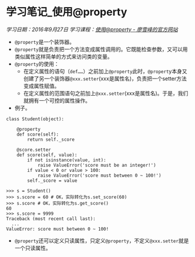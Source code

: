 ﻿# 学习笔记_使用@property
*学习日期：2016年9月27日*
*学习课程：[使用@property - 廖雪峰的官方网站](http://www.liaoxuefeng.com/wiki/0014316089557264a6b348958f449949df42a6d3a2e542c000/00143186781871161bc8d6497004764b398401a401d4cce000)*

- `@property`是一个装饰器。
- `@property`就是负责把一个方法变成属性调用的。它既能检查参数，又可以用类似属性这样简单的方式来访问类的变量。
- `@property`的使用：
  - 在定义属性的语句（`def……`）之前加上`@property`此时，`@propert`y本身又创建了另一个装饰器`@xxx.setter`(xxx是属性名)，负责把一个setter方法变成属性赋值。
  - 在定义属性的范围语句之前加上`@xxx.setter`(xxx是属性名)。于是，我们就拥有一个可控的属性操作。
- 例子。

```
class Student(object):

    @property
    def score(self):
        return self._score

    @score.setter
    def score(self, value):
        if not isinstance(value, int):
            raise ValueError('score must be an integer!')
        if value < 0 or value > 100:
            raise ValueError('score must between 0 ~ 100!')
        self._score = value

>>> s = Student()
>>> s.score = 60 # OK，实际转化为s.set_score(60)
>>> s.score # OK，实际转化为s.get_score()
60
>>> s.score = 9999
Traceback (most recent call last):
  ...
ValueError: score must between 0 ~ 100!
```

- `@property`还可以定义只读属性，只定义`@property`，不定义`@xxx.setter`就是一个只读属性。